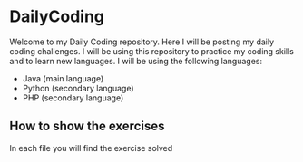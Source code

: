# DailyCoding

Welcome to my Daily Coding repository. Here I will be posting my daily coding challenges. I will be using this repository to practice my coding skills and to learn new languages. I will be using the following languages:

- Java (main language)
- Python (secondary language)
- PHP (secondary language)

## How to show the exercises 
 
 In each file you will find the exercise solved


